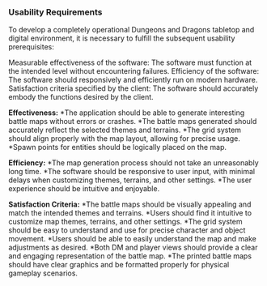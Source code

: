### Usability Requirements

To develop a completely operational Dungeons and Dragons tabletop and digital environment, it is necessary to fulfill the subsequent usability prerequisites:

Measurable effectiveness of the software: The software must function at the intended level without encountering failures.
Efficiency of the software: The software should responsively and efficiently run on modern hardware.
Satisfaction criteria specified by the client: The software should accurately embody the functions desired by the client.

**Effectiveness:**
*The application should be able to generate interesting battle maps without errors or crashes.
*The battle maps generated should accurately reflect the selected themes and terrains.
*The grid system should align properly with the map layout, allowing for precise usage.
*Spawn points for entities should be logically placed on the map.

**Efficiency:**
*The map generation process should not take an unreasonably long time.
*The software should be responsive to user input, with minimal delays when customizing themes, terrains, and other settings.
*The user experience should be intuitive and enjoyable.

**Satisfaction Criteria:**
*The battle maps should be visually appealing and match the intended themes and terrains.
*Users should find it intuitive to customize map themes, terrains, and other settings.
*The grid system should be easy to understand and use for precise character and object movement.
*Users should be able to easily understand the map and make adjustments as desired.
*Both DM and player views should provide a clear and engaging representation of the battle map.
*The printed battle maps should have clear graphics and be formatted properly for physical gameplay scenarios.

